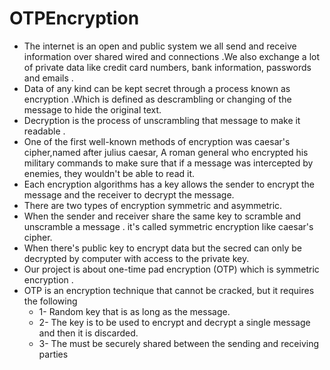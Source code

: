 # OTPEncryption
- The internet is an open and public system we all send and receive information over shared wired and connections .We also
exchange a lot of private data like credit card numbers, bank information, passwords and emails .
- Data of any kind can be kept secret through a process known as encryption .Which is defined as descrambling or changing
of the message to hide the original text.
- Decryption is the process of unscrambling that message to make it readable .
- One of the first well-known methods of encryption was caesar's cipher,named after julius caesar, A roman general who
encrypted his military commands to make sure that if a message was intercepted by enemies, they wouldn't be able to read it.
- Each encryption algorithms has a key allows the sender to encrypt the message and the receiver to decrypt the message.
- There are two types of encryption symmetric and asymmetric.
- When the sender and receiver share the same key to scramble and unscramble a message . it's called symmetric encryption
like caesar's cipher.
- When there's public key to encrypt data but the secred can only be decrypted by computer with access to the private key.
- Our project is about one-time pad encryption (OTP) which is symmetric encryption .
- OTP is an encryption technique that cannot be cracked, but it requires the following
  - 1- Random key that is as long as the message.
  - 2- The key is to be used to encrypt and decrypt a single message and then it is discarded.
  - 3- The must be securely shared between the sending and receiving parties
